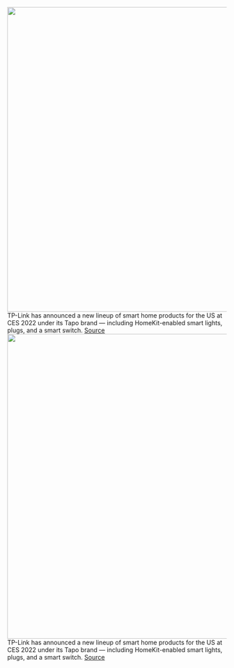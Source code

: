 <img src='https://cdn.vox-cdn.com/thumbor/Gnq2xANz9U-8eKBRrTSJh5Od5cQ=/0x0:1920x1080/1200x800/filters:focal(807x387:1113x693)/cdn.vox-cdn.com/uploads/chorus_image/image/70345432/tapo_homekit_4.001.0.jpeg' width='700px' /><br/>
TP-Link has announced a new lineup of smart home products for the US at CES 2022 under its Tapo brand — including HomeKit-enabled smart lights, plugs, and a smart switch.
<a href='https://www.theverge.com/2022/1/4/22865369/tp-link-tapo-smart-home-products-homekit'> Source <a/><img src='https://cdn.vox-cdn.com/thumbor/Gnq2xANz9U-8eKBRrTSJh5Od5cQ=/0x0:1920x1080/1200x800/filters:focal(807x387:1113x693)/cdn.vox-cdn.com/uploads/chorus_image/image/70345432/tapo_homekit_4.001.0.jpeg' width='700px' /><br/>
TP-Link has announced a new lineup of smart home products for the US at CES 2022 under its Tapo brand — including HomeKit-enabled smart lights, plugs, and a smart switch.
<a href='https://www.theverge.com/2022/1/4/22865369/tp-link-tapo-smart-home-products-homekit'> Source <a/>